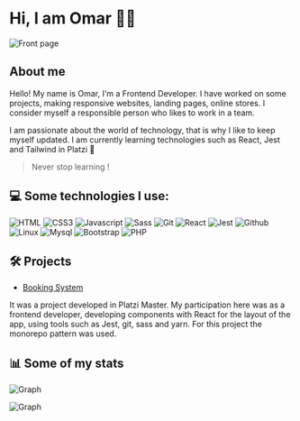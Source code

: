 # Hi, I am Omar 🤘😎

![Front page](https://omarsav.com/images/mi_portada.png)


## About me  

Hello! My name is Omar, I'm a Frontend Developer. I have worked on some projects, making responsive websites, landing pages, online stores.  I consider myself a responsible person who likes to work in a team. 

I am passionate about the world of technology, that is why I like to keep myself updated. I am currently learning technologies such as React, Jest and Tailwind in Platzi 💚 

> Never stop learning !   

## 💻 Some technologies I use:  

![HTML](https://img.shields.io/badge/HTML5-E34F26?style=for-the-badge&logo=html5&logoColor=white) 
![CSS3](https://img.shields.io/badge/CSS3-1572B6?style=for-the-badge&logo=css3&logoColor=white) 
![Javascript](https://img.shields.io/badge/JavaScript-323330?style=for-the-badge&logo=javascript&logoColor=F7DF1E) 
![Sass](https://img.shields.io/badge/Sass-CC6699?style=for-the-badge&logo=sass&logoColor=white) 
![Git](https://img.shields.io/badge/GIT-E44C30?style=for-the-badge&logo=git&logoColor=white) 
![React](https://img.shields.io/badge/React-000000?style=for-the-badge&logo=react&logoColor=61DAFB) 
![Jest](https://img.shields.io/badge/Jest-C21325?style=for-the-badge&logo=jest&logoColor=white) 
![Github](https://img.shields.io/badge/GitHub-100000?style=for-the-badge&logo=github&logoColor=white) 
![Linux](https://img.shields.io/badge/Linux-FCC624?style=for-the-badge&logo=linux&logoColor=black) 
![Mysql](https://img.shields.io/badge/MySQL-005C84?style=for-the-badge&logo=mysql&logoColor=white) 
![Bootstrap](https://img.shields.io/badge/Bootstrap-563D7C?style=for-the-badge&logo=bootstrap&logoColor=white) 
![PHP](https://img.shields.io/badge/PHP-777BB4?style=for-the-badge&logo=php&logoColor=white)  

## 🛠 Projects 

- [Booking System](https://github.com/Platzi-Master-C9)

It was a project developed in Platzi Master. My participation here was as a frontend developer,
developing components with React for the layout of the
app, using tools such as Jest, git, sass and yarn.
For this project the monorepo pattern was used.

## 📊 Some of my stats

![Graph](https://github-readme-stats.vercel.app/api?username=Omarsan-av)

![Graph](https://github-readme-stats.vercel.app/api/top-langs/?username=Omarsan-av)

<!--- Omarsan-av/Omarsan-av is a ✨ special ✨ repository because its `README.md` (this file) appears on your GitHub profile. You can click the Preview link to take a look at your changes. --->
